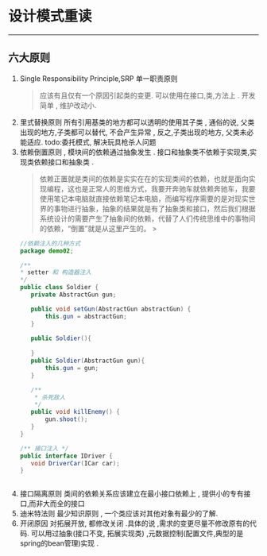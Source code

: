 # 设计模式重读
---
## 六大原则
1. Single Responsibility Principle,SRP 单一职责原则
    > 应该有且仅有一个原因引起类的变更. 可以使用在接口,类,方法上 .  开发简单 , 维护改动小.
2. 里式替换原则 所有引用基类的地方都可以透明的使用其子类 , 通俗的说, 父类出现的地方,子类都可以替代, 不会产生异常 , 反之,子类出现的地方, 父类未必能适应. 
    todo:委托模式, 解决玩具枪杀人问题
3. 依赖倒置原则 , 模块间的依赖通过抽象发生 . 接口和抽象类不依赖于实现类,实现类依赖接口和抽象类 .
    >依赖正置就是类间的依赖是实实在在的实现类间的依赖，也就是面向实现编程，这也是正常人的思维方式，我要开奔驰车就依赖奔驰车，我要使用笔记本电脑就直接依赖笔记本电脑，而编写程序需要的是对现实世界的事物进行抽象，抽象的结果就是有了抽象类和接口，然后我们根据系统设计的需要产生了抽象间的依赖，代替了人们传统思维中的事物间的依赖，“倒置”就是从这里产生的。
                                                                                                                                                                         >
    ```java
   //依赖注入的几种方式
   package demo02;
   
   /**
    * setter 和 构造器注入
    */
   public class Soldier {
       private AbstractGun gun;
   
       public void setGun(AbstractGun abstractGun) {
           this.gun = abstractGun;
       }
       
       public Soldier(){
           
       }
       public Soldier(AbstractGun gun){
           this.gun = gun;
       }
   
       /**
        * 杀死敌人
        */
       public void killEnemy() {
           gun.shoot();
       }
   }

   /** 接口注入 */
   public interface IDriver {
       void DriverCar(ICar car);
   }
   
   
   
   ```
4. 接口隔离原则  类间的依赖关系应该建立在最小接口依赖上 , 提供小的专有接口,而非大而全的接口
5. 迪米特法则  最少知识原则 , 一个类应该对其他对象有最少的了解.
6. 开闭原因   对拓展开放, 都修改关闭 .具体的说 ,需求的变更尽量不修改原有的代码.  可以用过抽象(接口不变, 拓展实现类) ,元数据控制(配置文件,典型的是spring的bean管理)实现 .
